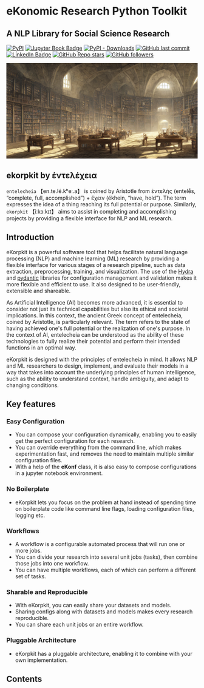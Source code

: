 # **eKo**nomic **R**esearch **P**ython Tool**kit**
## A NLP Library for Social Science Research

[![PyPI](https://img.shields.io/pypi/v/ekorpkit?color=green)](https://pypi.org/project/ekorpkit) [![Jupyter Book Badge](https://jupyterbook.org/badge.svg)](https://entelecheia.cc/) [![PyPI - Downloads](https://img.shields.io/pypi/dw/ekorpkit)](https://pypi.org/project/ekorpkit) [![GitHub last commit](https://img.shields.io/github/last-commit/entelecheia/ekorpkit-book)](https://github.com/entelecheia/ekorpkit-book) [![LinkedIn Badge](https://img.shields.io/badge/LinkedIn-blue?style=flat&logo=linkedin)](https://www.linkedin.com/in/entelecheia/) [![GitHub Repo stars](https://img.shields.io/github/stars/entelecheia/ekorpkit)](https://github.com/entelecheia/ekorpkit) [![GitHub followers](https://img.shields.io/github/followers/entelecheia)](https://github.com/entelecheia) 

![library](library.png)

## ekorpkit by ἐντελέχεια

`entelecheia` 【en.te.lé.kʰeː.a】 is coined by Aristotle from ἐντελής (entelḗs, “complete, full, accomplished”) + ἔχειν (ékhein, “have, hold”). The term expresses the idea of a thing reaching its full potential or purpose. Similarly, `ekorpkit` 【iːkɔːkɪt】 aims to assist in completing and accomplishing projects by providing a flexible interface for NLP and ML research.

## Introduction

eKorpkit is a powerful software tool that helps facilitate natural language processing (NLP) and machine learning (ML) research by providing a flexible interface for various stages of a research pipeline, such as data extraction, preprocessing, training, and visualization. The use of the [Hydra](https://hydra.cc/) and [pydantic](https://pydantic-docs.helpmanual.io) libraries for configuration management and validation makes it more flexible and efficient to use. It also designed to be user-friendly, extensible and shareable.

As Artificial Intelligence (AI) becomes more advanced, it is essential to consider not just its technical capabilities but also its ethical and societal implications. In this context, the ancient Greek concept of entelecheia, coined by Aristotle, is particularly relevant. The term refers to the state of having achieved one's full potential or the realization of one's purpose. In the context of AI, entelecheia can be understood as the ability of these technologies to fully realize their potential and perform their intended functions in an optimal way.

eKorpkit is designed with the principles of entelecheia in mind. It allows NLP and ML researchers to design, implement, and evaluate their models in a way that takes into account the underlying principles of human intelligence, such as the ability to understand context, handle ambiguity, and adapt to changing conditions. 

## Key features

### Easy Configuration

- You can compose your configuration dynamically, enabling you to easily get the perfect configuration for each research. 
- You can override everything from the command line, which makes experimentation fast, and removes the need to maintain multiple similar configuration files. 
- With a help of the **eKonf** class, it is also easy to compose configurations in a jupyter notebook environment.

### No Boilerplate

- eKorpkit lets you focus on the problem at hand instead of spending time on boilerplate code like command line flags, loading configuration files, logging etc.

### Workflows

- A workflow is a configurable automated process that will run one or more jobs.
- You can divide your research into several unit jobs (tasks), then combine those jobs into one workflow.
- You can have multiple workflows, each of which can perform a different set of tasks.

### Sharable and Reproducible

- With eKorpkit, you can easily share your datasets and models.
- Sharing configs along with datasets and models makes every research reproducible.
- You can share each unit jobs or an entire workflow.

### Pluggable Architecture

- eKorpkit has a pluggable architecture, enabling it to combine with your own implementation.

## Contents

```{tableofcontents}

```
